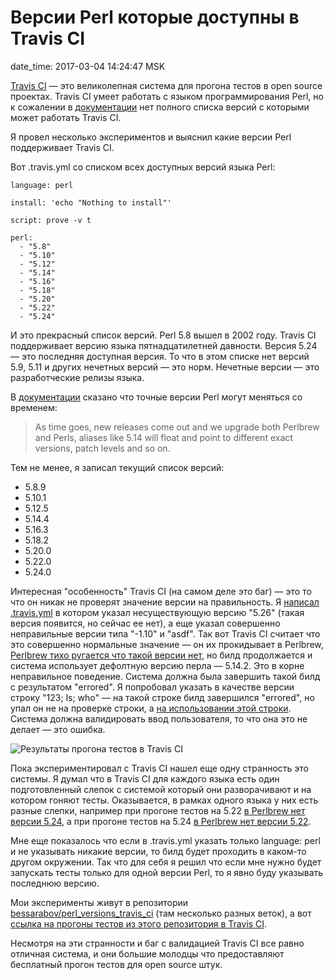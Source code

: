 # Версии Perl которые доступны в Travis CI

date_time: 2017-03-04 14:24:47 MSK

[Travis CI](https://travis-ci.org/) — это великолепная система для прогона тестов в
open source проектах. Travis CI умеет работать с языком программирования Perl,
но к сожалении в [документации](https://docs.travis-ci.com/user/languages/perl/) нет
полного списка версий с которыми может работать Travis CI.

Я провел несколько экспериментов и выяснил какие версии Perl поддерживает Travis CI.

Вот .travis.yml со списком всех доступных версий языка Perl:

    language: perl

    install: 'echo "Nothing to install"'

    script: prove -v t

    perl:
      - "5.8"
      - "5.10"
      - "5.12"
      - "5.14"
      - "5.16"
      - "5.18"
      - "5.20"
      - "5.22"
      - "5.24"

И это прекрасный список версий. Perl 5.8 вышел в 2002 году. Travis CI поддерживает
версию языка пятнадцатилетней давности. Версия 5.24 — это последняя доступная
версия. То что в этом списке нет версий 5.9, 5.11 и других нечетных версий — это норм.
Нечетные версии — это разработческие релизы языка.

В [документации](https://docs.travis-ci.com/user/languages/perl/) сказано что точные
версии Perl могут меняться со временем:

> As time goes, new releases come out and we upgrade both Perlbrew and Perls,
> aliases like 5.14 will float and point to different exact versions, patch
> levels and so on.

Тем не менее, я записал текущий список версий:

 * 5.8.9
 * 5.10.1
 * 5.12.5
 * 5.14.4
 * 5.16.3
 * 5.18.2
 * 5.20.0
 * 5.22.0
 * 5.24.0

Интересная "особенность" Travis CI (на самом деле это баг) — это то что он никак не
проверят значение версии на правильность. Я [написал .travis.yml](https://github.com/bessarabov/perl_versions_travis_ci/blob/202f7a15e384d9a576ae9ba562003d93d3206aba/.travis.yml)
в котором указал
несуществующую версию "5.26" (такая версия появится, но сейчас ее нет), а еще
указал совершенно неправильные версии типа "-1.10" и "asdf". Так вот Travis CI
считает что это совершенно нормальные значение — он их прокидывает в Perlbrew,
[Perlbrew тихо ругается что такой версии нет](https://travis-ci.org/bessarabov/perl_versions_travis_ci/jobs/207643158#L132),
но билд продолжается и система использует дефолтную версию перла — 5.14.2. Это в корне неправильное поведение.
Система должна была завершить такой билд с результатом "errored". Я попробовал указать
в качестве версии строку "123; ls; who" — на такой строке билд завершился "errored",
но упал он не на проверке строки, а [на использовании этой строки](https://travis-ci.org/bessarabov/perl_versions_travis_ci/jobs/207643160).
Система должна валидировать ввод пользователя, то что она это не делает — это ошибка.

![Результаты прогона тестов в Travis CI](https://upload.bessarabov.ru/bessarabov/F4Jz87SOMaPYZU0-tmSu_9HnS8k.png)

Пока экспериментировал с Travis CI нашел еще одну странность это системы. Я думал
что в Travis CI для каждого языка есть один подготовленный слепок с системой который они разворачивают
и на котором гоняют тесты. Оказывается, в рамках одного языка у них есть разные слепки, например
при прогоне тестов на 5.22 [в Perlbrew нет версии 5.24](https://travis-ci.org/bessarabov/perl_versions_travis_ci/jobs/207655484#L182),
а при прогоне тестов на 5.24 [в Perlbrew нет версии 5.22](https://travis-ci.org/bessarabov/perl_versions_travis_ci/jobs/207655485#L182).

Мне еще показалось что если в .travis.yml указать только language: perl и не указывать
никакие версии, то билд будет проходить в каком-то другом окружении. Так что для себя
я решил что если мне нужно будет запускать тесты только для одной версии Perl, то
я явно буду указывать последнюю версию.

Мои эксперименты живут в репозитории [bessarabov/perl_versions_travis_ci](https://github.com/bessarabov/perl_versions_travis_ci)
(там несколько разных веток), а вот [ссылка на прогоны тестов из этого репозитория в Travis CI](https://travis-ci.org/bessarabov/perl_versions_travis_ci).

Несмотря на эти странности и баг с валидацией Travis CI все равно отличная система,
и они большие молодцы что предоставляют бесплатный прогон тестов для open source штук.
